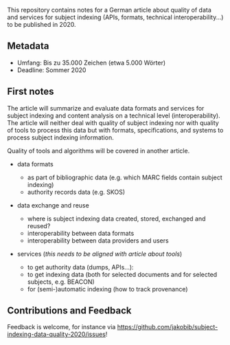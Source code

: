 This repository contains notes for a German article about quality of data and services for subject indexing (APIs, formats, technical interoperability...) to be published in 2020.

## Metadata

* Umfang: Bis zu 35.000 Zeichen (etwa 5.000 Wörter)
* Deadline: Sommer 2020

## First notes

The article will summarize and evaluate data formats and services for subject indexing and content analysis on a technical level (interoperability). The article will neither deal with quality of subject indexing nor with quality of tools to process this data but with formats, specifications, and systems to process subject indexing information.

Quality of tools and algorithms will be covered in another article.

* data formats
    * as part of bibliographic data (e.g. which MARC fields contain subject indexing)
    * authority records data (e.g. SKOS)

* data exchange and reuse
    * where is subject indexing data created, stored, exchanged and reused?
    * interoperability between data formats
    * interoperability between data providers and users

* services (*this needs to be aligned with article about tools*)
    * to get authority data (dumps, APIs...):
    * to get indexing data (both for selected documents and for selected subjects, e.g. BEACON)
    * for (semi-)automatic indexing (how to track provenance)

## Contributions and Feedback

Feedback is welcome, for instance via <https://github.com/jakobib/subject-indexing-data-quality-2020/issues>!

